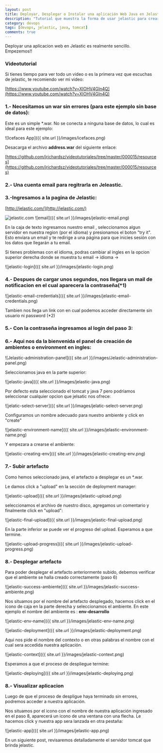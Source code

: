 ```yaml
---
layout: post
title: Deployar, Desplegar o Instalar una aplicación Web Java en Jelastic  
description: "Tutorial que muestra la forma de usar jelastic para crear una servidor de aplicaciones tomcat ..."
category: devops
tags: [devops, jelastic, java, tomcat]
comments: true  
---
```


Deployar una aplicacion web en Jelastic es realmente sencillo. Empezemos!!

### Videotutorial

Si tienes tiempo para ver todo un video o es la primera vez que escuchas de jelastic, te recomiendo ver mi video:

[https://www.youtube.com/watch?v=XIOHV4GIn4Q](https://www.youtube.com/watch?v=XIOHV4GIn4Q)

### 1.- Necesitamos un war sin errores (para este ejemplo sin base de datos):

Este es un simple \*.war. No se conecta a ninguna base de datos,  lo cual es ideal para este ejemplo:

![Icefaces App]({{ site.url }}/images/icefaces.png)


Desacarga el archivo **address.war** del siguiente enlace:

[https://github.com/jrichardsz/videotutoriales/tree/master/000015/resources](https://github.com/jrichardsz/videotutoriales/tree/master/000015/resources)

### 2.- Una cuenta email para regitrarla en Jeleastic.

### 3.-Ingresamos a la pagina de Jelastic:

[http://jelastic.com/](http://jelastic.com/)

![jelastic.com](https://jelastic.com/assets/img/main/slides/smith-release.jpg)
![email]({{ site.url }}/images/jelastic-email.png)

En la caja de texto ingresamos nuestro email , seleccionamos algun servidor en nuestra region (por el idioma) y presionamos el boton "try it". Esto enviara un email y te redirige a una página para que inicies sesión con los datos que llegarán a tu email.

Si tienes problemas con el idioma, podras cambiar al ingles en la opcion superior derecha donde se muestra tu email -> idioma ->

![jelastic-login]({{ site.url }}/images/jelastic-login.png)

### 4.- Despues de cargar unos segundos, nos llegara un mail de notificacion en el cual aparecera la contraseña(\*1)

![jelastic-email-credentials]({{ site.url }}/images/jelastic-email-credentials.png)

Tambien nos llega un link con en cual podemos acceder directamente sin usuario ni password (\*2)

### 5.- Con la contraseña ingresamos al login del paso 3:

### 6.- Aqui nos da la bienvenida el panel de creación de ambientes o environment en ingles:

![Jelastic-administration-panel]({{ site.url }}/images/Jelastic-administration-panel.png)

Seleccionamos java en la parte superior:

![jelastic-java]({{ site.url }}/images/jelastic-java.png)

Por defecto esta seleccionado el tomcat y java 7 pero podriamos seleccionar cualquier opcion que jelsatic nos ofrece:

![jelatic-select-server]({{ site.url }}/images/jelatic-select-server.png)

Configuramos un nombre adecuado para nuestro ambiente y click en "create"

![jelastic-environment-name]({{ site.url }}/images/jelastic-environment-name.png)

Y empezara a crearse el ambiente:

![jelastic-creating-env]({{ site.url }}/images/jelastic-creating-env.png)

### 7.- Subir artefacto

Como hemos seleccionado java, el artefacto a desplegar es un \*.war.

Le damos click a "upload" en la sección de deployment manager:

![jelastic-upload]({{ site.url }}/images/jelastic-upload.png)

seleccionamos el archivo de nuestro disco, agregamos un comentario y finalmente click en "upload":

![jelastic-final-upload]({{ site.url }}/images/jelastic-final-upload.png)

En la parte inferior se puede ver el progreso del upload. Esperamos a que termine.

![jelastic-upload-progress]({{ site.url }}/images/jelastic-upload-progress.png)

### 8.- Desplegar artefacto

Para poder desplegar el artefacto anteriormente subido, debemos verificar que el ambiente se halla creado correctamente (paso 6)

![jelastic-success-ambiente]({{ site.url }}/images/jelastic-success-ambiente.png)

Nos situamos por el nombre del artefacto desplegado, hacemos click en el icono de caja en la parte derecha y seleccionamos el ambiente. En este ejemplo el nombre del ambiente es : **env-desarrollo**

![jelastic-env-name]({{ site.url }}/images/jelastic-env-name.png)

![jelastic-deployment]({{ site.url }}/images/jelastic-deployment.png)

Aqui nos pide el nombre del contexto o en otras palabras el nombre con el cual sera accedida nuestra aplicación.

![jelastic-context]({{ site.url }}/images/jelastic-context.png)

Esperamos a que el proceso de despliegue termine:

![jelastic-deploying]({{ site.url }}/images/jelastic-deploying.png)

### 8.- Visualizar aplicacion

Luego de que el proceso de despligue haya terminado sin errores, podremos acceder a nuestra aplicación.

Nos situamos por el icono con el nombre de nuestra aplicación ingresado en el paso 8, aparecerá un icono de una ventana con una flecha. Le hacemos click y nuestra app sera lanzada en otra pestaña:

![jelastic-app]({{ site.url }}/images/jelastic-app.png)

En un siguiente post, revisaremos detalladamente el servidor tomcat que brinda jelastic.
